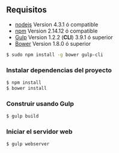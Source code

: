 
## Requisitos
- [nodejs](https://nodejs.org/en/) Version 4.3.1 ó compatible
- [npm](https://www.npmjs.com/) Version 2.14.12 ó compatible
- [Gulp](http://gulpjs.com/) Version 1.2.2 (**CLI**) 3.9.1 ó superior
- [Bower](http://bower.io/) Version  1.8.0 ó superior



```sh
$ sudo npm install -g bower gulp-cli
```


### Instalar dependencias del proyecto
```sh
$ npm install
$ bower install
```


### Construir usando Gulp

```sh
$ gulp build
```


### Iniciar el servidor web

```sh
$ gulp webserver
```
